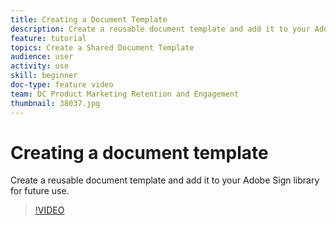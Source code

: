 ```yaml
---
title: Creating a Document Template
description: Create a reusable document template and add it to your Adobe Sign library for future use
feature: tutorial
topics: Create a Shared Document Template
audience: user
activity: use
skill: beginner
doc-type: feature video
team: DC Product Marketing Retention and Engagement
thumbnail: 38037.jpg
---
```


# Creating a document template

Create a reusable document template and add it to your Adobe Sign library for future use.

>[!VIDEO](https://video.tv.adobe.com/v/38037?hidetitle=true)